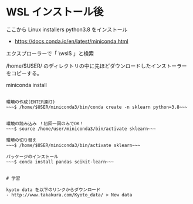 # WSL インストール後

ここから Linux installers python3.8 をインストール  
- https://docs.conda.io/en/latest/miniconda.html  


エクスプローラーで「 \\wsl$ 」と検索  
  
/home/$USER/ のディレクトリの中に先ほどダウンロードしたインストーラーをコピーする。  
  
miniconda install  
~~~ $ sh Miniconda3-latest-Linux-x86_64.sh~~~
  
環境の作成(ENTER連打)  
~~~$ /home/$USER/miniconda3/bin/conda create -n sklearn python=3.8~~~
 
  
環境の読み込み ！初回一回のみでOK！  
~~~$ source /home/user/miniconda3/bin/activate sklearn~~~
  
環境の切り替え  
~~~$ /home/$USER/miniconda3/bin/activate sklearn~~~

パッケージのインストール  
~~~$ conda install pandas scikit-learn~~~


# 学習

kyoto data を以下のリンクからダウンロード  
- http://www.takakura.com/Kyoto_data/ > New data